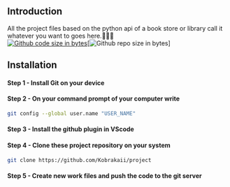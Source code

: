 ## Introduction
All the project files based on the python api of a book store or library call it whatever you want to goes here.:pinched_fingers::pinched_fingers::pinched_fingers:<br>
[![Github code size in bytes](https://img.shields.io/github/languages/code-size/kobrakaii/project)](https://github.com/Kobrakaii/project)[![Github repo size in bytes](https://img.shields.io/github/repo-size/kobrakaii/project)]
## Installation
#### Step 1 - Install Git on your device
#### Step 2 - On your command prompt of your computer write 
```bash
git config --global user.name "USER_NAME"
```
#### Step 3 - Install the github plugin in VScode
#### Step 4 - Clone these project repository on your system
```bash
git clone https://github.com/Kobrakaii/project
```
#### Step 5 - Create new work files and push the code to the git server


